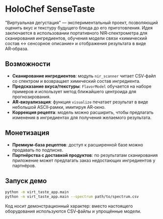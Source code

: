 # HoloChef SenseTaste

"Виртуальная дегустация" — экспериментальный проект, позволяющий
оценить вкус и текстуру будущего блюда до его приготовления. Идея
заключается в использовании портативного NIR‑спектрометра для
сканирования ингредиентов, обучения модели связи «химический состав ↔️
сенсорное описание» и отображения результата в виде AR‑образа.

## Возможности

- **Сканирование ингредиентов**: модуль `nir_scanner` читает CSV‑файл со
  спектром и возвращает химический состав ингредиента.
- **Предсказание вкуса/текстуры**: `FlavorModel` обучается на наборе
  примеров и использует метод ближайшего центроида для прогнозирования.
- **AR‑визуализация**: функция `visualize` печатает результат в виде
  небольшой ASCII‑рамки, имитируя AR‑окно.
- **Коррекция рецепта**: модель можно расширить, чтобы предлагать
  изменения в ингредиентах для получения желаемого результата.

## Монетизация

- **Премиум-база рецептов**: доступ к расширенной базе можно
  продавать по подписке.
- **Партнёрства с доставкой продуктов**: по результатам сканирования
  приложение может предлагать заказ недостающих ингредиентов у
  партнёров.

## Запуск демо

```bash
python -m virt_taste_app.main
python -m virt_taste_app.main --spectrum path/to/spectrum.csv
```

Код носит демонстрационный характер: вместо настоящего оборудования
используются CSV‑файлы и упрощённые модели.

